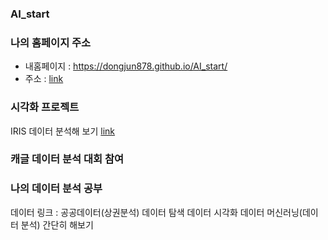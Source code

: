 ### AI_start
### 나의 홈페이지 주소 
  * 내홈페이지 : https://dongjun878.github.io/AI_start/
  * 주소 : [link](https://github.com/dongjun878/AI_start)
  

### 시각화 프로젝트
  IRIS 데이터 분석해 보기 [link](https://dongjun878.github.io/AI_start//TitanicHist.html)
 
### 캐글 데이터 분석 대회 참여 

### 나의 데이터 분석 공부
  데이터 링크 : 공공데이터(상권분석)
  데이터 탐색
  데이터 시각화
  데이터 머신러닝(데이터 분석) 간단히 해보기
